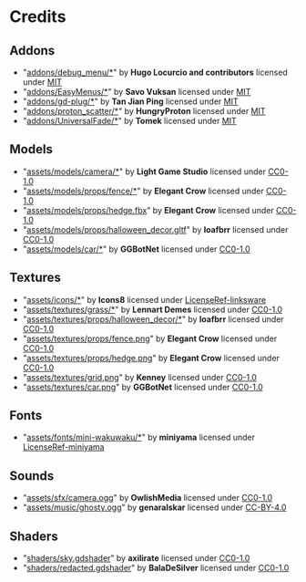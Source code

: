 # Credits

## Addons
- "[addons/debug_menu/*](https://github.com/godot-extended-libraries/godot-debug-menu)" by **Hugo Locurcio and contributors** licensed under [MIT](./LICENSES/MIT.txt)
- "[addons/EasyMenus/*](https://github.com/SavoVuksan/EasyMenus)" by **Savo Vuksan** licensed under [MIT](./LICENSES/MIT.txt)
- "[addons/gd-plug/*](https://github.com/imjp94/gd-plug)" by **Tan Jian Ping** licensed under [MIT](./LICENSES/MIT.txt)
- "[addons/proton_scatter/*](https://github.com/HungryProton/scatter)" by **HungryProton** licensed under [MIT](./LICENSES/MIT.txt)
- "[addons/UniversalFade/*](https://github.com/KoBeWi/Godot-Universal-Fade)" by **Tomek** licensed under [MIT](./LICENSES/MIT.txt)
## Models
- "[assets/models/camera/*](https://opengameart.org/content/dslr-camera-blender)" by **Light Game Studio** licensed under [CC0-1.0](./LICENSES/CC0-1.0.txt)
- "[assets/models/props/fence/*](https://elegantcrow.itch.io/retro-modular-hedge-maze)" by **Elegant Crow** licensed under [CC0-1.0](./LICENSES/CC0-1.0.txt)
- "[assets/models/props/hedge.fbx](https://elegantcrow.itch.io/retro-modular-hedge-maze)" by **Elegant Crow** licensed under [CC0-1.0](./LICENSES/CC0-1.0.txt)
- "[assets/models/props/halloween_decor.gltf](https://loafbrr.itch.io/halloween-props)" by **loafbrr** licensed under [CC0-1.0](./LICENSES/CC0-1.0.txt)
- "[assets/models/car/*](https://ggbot.itch.io/psx-style-cars)" by **GGBotNet** licensed under [CC0-1.0](./LICENSES/CC0-1.0.txt)
## Textures
- "[assets/icons/*](https://icons8.com/)" by **Icons8** licensed under [LicenseRef-linksware](./LICENSES/LicenseRef-linksware.txt)
- "[assets/textures/grass/*](https://ambientcg.com/view?id=Grass004)" by **Lennart Demes** licensed under [CC0-1.0](./LICENSES/CC0-1.0.txt)
- "[assets/textures/props/halloween_decor/*](https://loafbrr.itch.io/halloween-props)" by **loafbrr** licensed under [CC0-1.0](./LICENSES/CC0-1.0.txt)
- "[assets/textures/props/fence.png](https://elegantcrow.itch.io/retro-modular-hedge-maze)" by **Elegant Crow** licensed under [CC0-1.0](./LICENSES/CC0-1.0.txt)
- "[assets/textures/props/hedge.png](https://elegantcrow.itch.io/retro-modular-hedge-maze)" by **Elegant Crow** licensed under [CC0-1.0](./LICENSES/CC0-1.0.txt)
- "[assets/textures/grid.png](https://www.kenney.nl/assets/prototype-textures)" by **Kenney** licensed under [CC0-1.0](./LICENSES/CC0-1.0.txt)
- "[assets/textures/car.png](https://ggbot.itch.io/psx-style-cars)" by **GGBotNet** licensed under [CC0-1.0](./LICENSES/CC0-1.0.txt)
## Fonts
- "[assets/fonts/mini-wakuwaku/*](http://mini-design.jp/font/mini-wakuwaku.html)" by **miniyama** licensed under [LicenseRef-miniyama](./LICENSES/LicenseRef-miniyama.txt)
## Sounds
- "[assets/sfx/camera.ogg](https://opengameart.org/content/202-more-sound-effects)" by **OwlishMedia** licensed under [CC0-1.0](./LICENSES/CC0-1.0.txt)
- "[assets/music/ghosty.ogg](https://opengameart.org/content/ghosty)" by **genaralskar** licensed under [CC-BY-4.0](./LICENSES/CC-BY-4.0.txt)
## Shaders
- "[shaders/sky.gdshader](https://godotshaders.com/shader/stylized-sky-shader-with-clouds/)" by **axilirate** licensed under [CC0-1.0](./LICENSES/CC0-1.0.txt)
- "[shaders/redacted.gdshader](https://godotshaders.com/shader/redacted/)" by **BalaDeSilver** licensed under [CC0-1.0](./LICENSES/CC0-1.0.txt)
